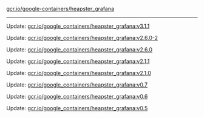 [gcr.io/google-containers/heapster_grafana](https://hub.docker.com/r/cruse/heapster_grafana/tags/) 

----
Update: [gcr.io/google_containers/heapster_grafana:v3.1.1](https://hub.docker.com/r/cruse/heapster_grafana/tags/)

Update: [gcr.io/google_containers/heapster_grafana:v2.6.0-2](https://hub.docker.com/r/cruse/heapster_grafana/tags/)

Update: [gcr.io/google_containers/heapster_grafana:v2.6.0](https://hub.docker.com/r/cruse/heapster_grafana/tags/)

Update: [gcr.io/google_containers/heapster_grafana:v2.1.1](https://hub.docker.com/r/cruse/heapster_grafana/tags/)

Update: [gcr.io/google_containers/heapster_grafana:v2.1.0](https://hub.docker.com/r/cruse/heapster_grafana/tags/)

Update: [gcr.io/google_containers/heapster_grafana:v0.7](https://hub.docker.com/r/cruse/heapster_grafana/tags/)

Update: [gcr.io/google_containers/heapster_grafana:v0.6](https://hub.docker.com/r/cruse/heapster_grafana/tags/)

Update: [gcr.io/google_containers/heapster_grafana:v0.5](https://hub.docker.com/r/cruse/heapster_grafana/tags/)


